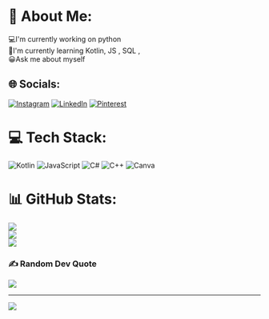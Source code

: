 # 💫 About Me:
💻I'm currently working on python <br>👾I'm currently learning  Kotlin, JS , SQL , <br>😀Ask me about myself<br>


## 🌐 Socials:
[![Instagram](https://img.shields.io/badge/Instagram-%23E4405F.svg?logo=Instagram&logoColor=white)]([https://instagram.com/@Buddyx07](https://www.instagram.com/buddy_x07?igsh=MXNhZTJ4cG5jdzRidQ==)) [![LinkedIn](https://img.shields.io/badge/LinkedIn-%230077B5.svg?logo=linkedin&logoColor=white)](https://linkedin.com/in/@prashantrathod741) [![Pinterest](https://img.shields.io/badge/Pinterest-%23E60023.svg?logo=Pinterest&logoColor=white)](https://pinterest.com/@prashantrathod741) 

# 💻 Tech Stack:
![Kotlin](https://img.shields.io/badge/kotlin-%237F52FF.svg?style=for-the-badge&logo=kotlin&logoColor=white) ![JavaScript](https://img.shields.io/badge/javascript-%23323330.svg?style=for-the-badge&logo=javascript&logoColor=%23F7DF1E) ![C#](https://img.shields.io/badge/c%23-%23239120.svg?style=for-the-badge&logo=csharp&logoColor=white) ![C++](https://img.shields.io/badge/c++-%2300599C.svg?style=for-the-badge&logo=c%2B%2B&logoColor=white) ![Canva](https://img.shields.io/badge/Canva-%2300C4CC.svg?style=for-the-badge&logo=Canva&logoColor=white)
# 📊 GitHub Stats:
![](https://github-readme-stats.vercel.app/api?username=Buddyx07&theme=dark&hide_border=false&include_all_commits=false&count_private=false)<br/>
![](https://github-readme-streak-stats.herokuapp.com/?user=Buddyx07&theme=dark&hide_border=false)<br/>
![](https://github-readme-stats.vercel.app/api/top-langs/?username=Buddyx07&theme=dark&hide_border=false&include_all_commits=false&count_private=false&layout=compact)

### ✍️ Random Dev Quote
![](https://quotes-github-readme.vercel.app/api?type=horizontal&theme=radical)

---
[![](https://visitcount.itsvg.in/api?id=Buddyx07&icon=2&color=0)](https://visitcount.itsvg.in)

<!-- Proudly created with GPRM ( https://gprm.itsvg.in ) -->
